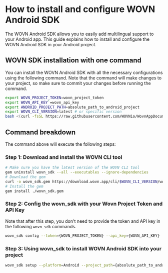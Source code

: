 # How to install and configure WOVN Android SDK

The WOVN Android SDK allows you to easily add multilingual support to your Android app. This guide explains how to install and configure the WOVN Android SDK in your Android project.

## WOVN SDK installation with one command

You can install the WOVN Android SDK with all the necessary configurations using the following command. Note that the command will make changes to your project, so make sure to commit your changes before running the command.

```bash
export WOVN_PROJECT_TOKEN=wovn_project_token
export WOVN_API_KEY`=wovn_api_key
export ANDROID_PROJECT_PATH=absolute_path_to_android_project
export WOVN_CLI_VERSION=latest # or specific version
bash <(curl -fsSL https://raw.githubusercontent.com/WOVNio/WovnAppDocumentation/main/Android/public/scripts/android_install_script.sh)
```

## Command breakdown

The command above will execute the following steps:

### Step 1: Download and install the WOVN CLI tool

```bash
# Make sure you have the latest version of the WOVN CLI tool
gem uninstall wovn_sdk --all --executables --ignore-dependencies
# Download the gem
curl -o wovn_sdk.gem https://download.wovn.app/cli/$WOVN_CLI_VERSION/wovn_sdk.gem
# Install the gem
gem install ./wovn_sdk.gem
```

### Step 2: Config the **wovn_sdk** with your Wovn Project Token and API Key

Note that after this step, you don't need to provide the token and API key in the following `wovn_sdk` commands.

```bash
wovn_sdk config --token={WOVN_PROJECT_TOKEN} --api_key={WOVN_API_KEY}
```

### Step 3: Using **wovn_sdk** to install WOVN Android SDK into your project

```bash
wovn_sdk setup --platform=Android --project_path={absolute_path_to_android_project} --sdk_version=latest --with_kickstart --with_string_resources -y
```
